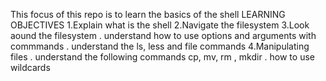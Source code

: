 This focus of this repo is to learn the basics of the shell
LEARNING OBJECTIVES
	1.Explain what is the shell
	2.Navigate the filesystem
	3.Look aound the filesystem
		. understand how to use options and arguments with commmands
		. understand the ls, less and file commands
	4.Manipulating files
		. understand the following commands cp, mv, rm , mkdir
		. how to use wildcards
